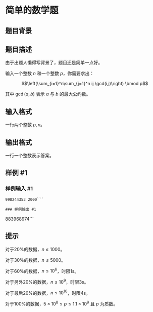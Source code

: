 # 简单的数学题

## 题目背景



## 题目描述

由于出题人懒得写背景了，题目还是简单一点好。


输入一个整数 $n$ 和一个整数 $p$，你需要求出：

$$\left(\sum_{i=1}^n\sum_{j=1}^n ij \gcd(i,j)\right) \bmod p$$

其中 $\gcd(a,b)$ 表示 $a$ 与 $b$ 的最大公约数。


## 输入格式

一行两个整数 $p,n$。


## 输出格式

一行一个整数表示答案。

## 样例 #1

### 样例输入 #1
```
998244353 2000```

### 样例输出 #1

```
883968974```

## 提示

对于20%的数据，$n \leq 1000$。


对于30%的数据，$n \leq 5000$。


对于60%的数据，$n \leq 10^6$，时限1s。


对于另外20%的数据，$n \leq 10^9$，时限3s。


对于最后20%的数据，$n \leq 10^{10}$，时限4s。


对于100%的数据，$5 \times 10^8 \leq p \leq 1.1 \times 10^9$ 且 $p$ 为质数。

